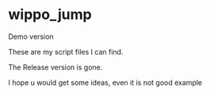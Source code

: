 # wippo_jump
Demo version

These are my script files I can find.

The Release version is gone.

I hope u would get some ideas, even it is not good example
